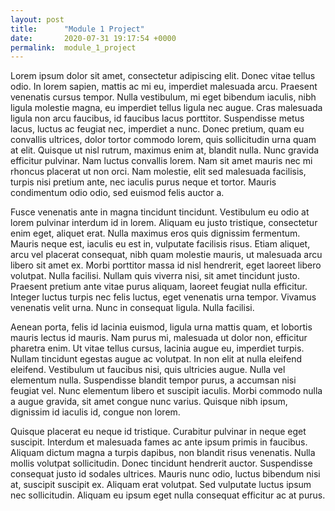 ```yaml
---
layout: post
title:      "Module 1 Project"
date:       2020-07-31 19:17:54 +0000
permalink:  module_1_project
---
```



Lorem ipsum dolor sit amet, consectetur adipiscing elit. Donec vitae tellus odio. In lorem sapien, mattis ac mi eu, imperdiet malesuada arcu. Praesent venenatis cursus tempor. Nulla vestibulum, mi eget bibendum iaculis, nibh ligula molestie magna, eu imperdiet tellus ligula nec augue. Cras malesuada ligula non arcu faucibus, id faucibus lacus porttitor. Suspendisse metus lacus, luctus ac feugiat nec, imperdiet a nunc. Donec pretium, quam eu convallis ultrices, dolor tortor commodo lorem, quis sollicitudin urna quam at elit. Quisque ut nisl rutrum, maximus enim at, blandit nulla. Nunc gravida efficitur pulvinar. Nam luctus convallis lorem. Nam sit amet mauris nec mi rhoncus placerat ut non orci. Nam molestie, elit sed malesuada facilisis, turpis nisi pretium ante, nec iaculis purus neque et tortor. Mauris condimentum odio odio, sed euismod felis auctor a.

Fusce venenatis ante in magna tincidunt tincidunt. Vestibulum eu odio at lorem pulvinar interdum id in lorem. Aliquam eu justo tristique, consectetur enim eget, aliquet erat. Nulla maximus eros quis dignissim fermentum. Mauris neque est, iaculis eu est in, vulputate facilisis risus. Etiam aliquet, arcu vel placerat consequat, nibh quam molestie mauris, ut malesuada arcu libero sit amet ex. Morbi porttitor massa id nisl hendrerit, eget laoreet libero volutpat. Nulla facilisi. Nullam quis viverra nisi, sit amet tincidunt justo. Praesent pretium ante vitae purus aliquam, laoreet feugiat nulla efficitur. Integer luctus turpis nec felis luctus, eget venenatis urna tempor. Vivamus venenatis velit urna. Nunc in consequat ligula. Nulla facilisi.

Aenean porta, felis id lacinia euismod, ligula urna mattis quam, et lobortis mauris lectus id mauris. Nam purus mi, malesuada ut dolor non, efficitur pharetra enim. Ut vitae tellus cursus, lacinia augue eu, imperdiet turpis. Nullam tincidunt egestas augue ac volutpat. In non elit at nulla eleifend eleifend. Vestibulum ut faucibus nisi, quis ultricies augue. Nulla vel elementum nulla. Suspendisse blandit tempor purus, a accumsan nisi feugiat vel. Nunc elementum libero et suscipit iaculis. Morbi commodo nulla a augue gravida, sit amet congue nunc varius. Quisque nibh ipsum, dignissim id iaculis id, congue non lorem.

Quisque placerat eu neque id tristique. Curabitur pulvinar in neque eget suscipit. Interdum et malesuada fames ac ante ipsum primis in faucibus. Aliquam dictum magna a turpis dapibus, non blandit risus venenatis. Nulla mollis volutpat sollicitudin. Donec tincidunt hendrerit auctor. Suspendisse consequat justo id sodales ultrices. Mauris nunc odio, luctus bibendum nisi at, suscipit suscipit ex. Aliquam erat volutpat. Sed vulputate luctus ipsum nec sollicitudin. Aliquam eu ipsum eget nulla consequat efficitur ac at purus.

